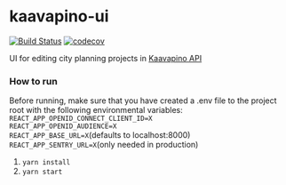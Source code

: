 # kaavapino-ui
[![Build Status](https://travis-ci.com/City-of-Helsinki/kaavapino-ui.svg?branch=master)](https://travis-ci.com/City-of-Helsinki/kaavapino-ui)
[![codecov](https://codecov.io/gh/City-of-Helsinki/kaavapino-ui/branch/master/graph/badge.svg)](https://codecov.io/gh/City-of-Helsinki/kaavapino-ui)

UI for editing city planning projects in [Kaavapino API](https://github.com/City-of-Helsinki/kaavapino)  

### How to run
Before running, make sure that you have created a .env file to the project root with the following environmental variables:  
`REACT_APP_OPENID_CONNECT_CLIENT_ID=X`  
`REACT_APP_OPENID_AUDIENCE=X`  
`REACT_APP_BASE_URL=X`(defaults to localhost:8000)  
`REACT_APP_SENTRY_URL=X`(only needed in production)  

1. `yarn install`  
2. `yarn start`  
